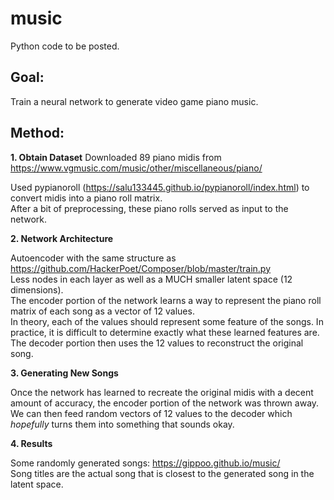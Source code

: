 # music

Python code to be posted.

## Goal:
Train a neural network to generate video game piano music.

## Method:
**1. Obtain Dataset**
Downloaded 89 piano midis from https://www.vgmusic.com/music/other/miscellaneous/piano/</br>

Used pypianoroll (https://salu133445.github.io/pypianoroll/index.html) to convert midis into a piano roll matrix.</br>
After a bit of preprocessing, these piano rolls served as input to the network.

**2. Network Architecture**

Autoencoder with the same structure as https://github.com/HackerPoet/Composer/blob/master/train.py</br>
Less nodes in each layer as well as a MUCH smaller latent space (12 dimensions).</br>
The encoder portion of the network learns a way to represent the piano roll matrix of each song as a vector of 12 values.</br>
In theory, each of the values should represent some feature of the songs. In practice, it is difficult to determine exactly what these learned features are.</br>
The decoder portion then uses the 12 values to reconstruct the original song.


**3. Generating New Songs**

Once the network has learned to recreate the original midis with a decent amount of accuracy, the encoder portion of the network was thrown away. We can then feed random vectors of 12 values to the decoder which <i>hopefully</i> turns them into something that sounds okay.

**4. Results**

Some randomly generated songs: https://gippoo.github.io/music/</br>
Song titles are the actual song that is closest to the generated song in the latent space.
